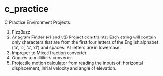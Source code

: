 # c_practice
C Practice Environment
Projects:
1. FizzBuzz
2. Anagram Finder (v1 and v2)
   Project constraints: Each string will contain only characters that are from the first four letters of the English alphabet (‘a’, ‘b’, ‘c’, ‘d’) and spaces. All letters are in lowercase.
3. Improper to Mixed fraction converter.
4. Ounces to milliliters converter.
5. Projectile motion calculator from reading the inputs of: horizontal displacement, initial velocity and angle of elevation.
